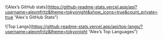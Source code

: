 





![Alex’s GitHub stats](https://github-readme-stats.vercel.app/api?username=alexmfritz&theme=tokyonight&show_icons=true&count_private=true “Alex's GitHub Stats”)

![Top Langs](https://github-readme-stats.vercel.app/api/top-langs/?username=alexmfritz&theme=tokyonight “Alex’s Top Languages”)
